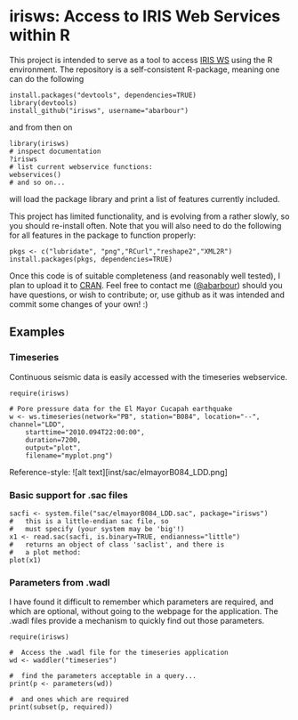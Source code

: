 irisws: Access to IRIS Web Services within R
======

This project is intended to serve as a tool
to access
[IRIS WS](http://service.iris.edu/) using the R environment.
The repository is a self-consistent R-package, meaning
one can do the following
~~~~~{.R}
install.packages("devtools", dependencies=TRUE)
library(devtools)
install_github("irisws", username="abarbour")
~~~~~
and from then on
~~~~~{.R}
library(irisws)
# inspect documentation
?irisws
# list current webservice functions:
webservices()  
# and so on...
~~~~~
will load the package library
and print a list of features currently included.  

This project has limited functionality, and is evolving from
a rather slowly, so you should re-install often.
Note that you will also need to do the following
for all features in the package to function properly:
~~~~~{.R}
pkgs <- c("lubridate", "png","RCurl","reshape2","XML2R")
install.packages(pkgs, dependencies=TRUE)
~~~~~

Once this code is of suitable
completeness (and reasonably well tested), 
I plan to upload it to [CRAN](http://cran.r-project.org/).
Feel free to contact me 
(<a href="https://github.com/abarbour" class="user-mention">@abarbour</a>)
should you have questions, or wish to contribute; or, use github as it was
intended and commit some changes of your own! :)

Examples
--------

### Timeseries

Continuous seismic data is easily accessed with the timeseries webservice.

~~~~~{.R}
require(irisws)

# Pore pressure data for the El Mayor Cucapah earthquake
w <- ws.timeseries(network="PB", station="B084", location="--", channel="LDD",
	starttime="2010.094T22:00:00", 
	duration=7200, 
	output="plot", 
	filename="myplot.png")
~~~~~

Reference-style: 
![alt text][inst/sac/elmayorB084_LDD.png]

### Basic support for .sac files

~~~~~{.R}
sacfi <- system.file("sac/elmayorB084_LDD.sac", package="irisws")
#   this is a little-endian sac file, so
#   must specify (your system may be 'big'!)
x1 <- read.sac(sacfi, is.binary=TRUE, endianness="little")
#   returns an object of class 'saclist', and there is
#   a plot method:
plot(x1)
~~~~~

### Parameters from .wadl

I have found it difficult to remember which parameters are
required, and which are optional, without going to
the webpage for the application.  The .wadl files provide
a mechanism to quickly find out those parameters.

~~~~~{.R}
require(irisws)

#  Access the .wadl file for the timeseries application
wd <- waddler("timeseries")

#  find the parameters acceptable in a query...
print(p <- parameters(wd))

#  and ones which are required
print(subset(p, required))
~~~~~
